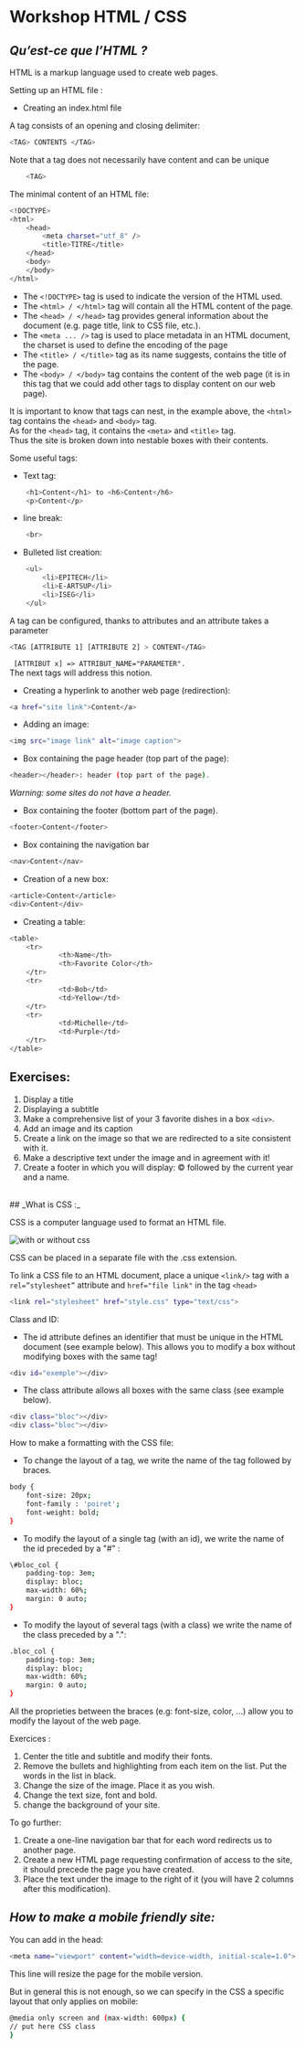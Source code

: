# Workshop HTML / CSS

## _Qu’est-ce que l’HTML ?_

HTML is a markup language used to create web pages.

Setting up an HTML file :

- Creating an index.html file

A tag consists of an opening and closing delimiter:
```sh
<TAG> CONTENTS </TAG>
```
Note that a tag does not necessarily have content and can be unique
```sh
    <TAG>
```
The minimal content of an HTML file:

```sh
<!DOCTYPE>
<html>
    <head>
        <meta charset="utf_8" />
        <title>TITRE</title>
    </head>
    <body>
    </body>
</html>
```

- The ``` <!DOCTYPE> ``` tag is used to indicate the version of the HTML used.
- The ``` <html> / </html> ``` tag will contain all the HTML content of the page.
- The ``` <head> / </head> ``` tag provides general information about the document (e.g. page title, link to CSS file, etc.).
- The ``` <meta ... /> ``` tag is used to place metadata in an HTML document, the charset is used to define the encoding of the page 
- The ``` <title> / </title> ``` tag as its name suggests, contains the title of the page.
- The ``` <body> / </body> ``` tag contains the content of the web page (it is in this tag that we could add other tags to display content on our web page).




It is important to know that tags can nest, in the example above, the ``` <html> ``` tag contains the ``` <head> ``` and ``` <body> ``` tag.<br/>
As for the ``` <head> ``` tag, it contains the ``` <meta> ``` and ``` <title> ``` tag.<br/>
Thus the site is broken down into nestable boxes with their contents.<br/>


Some useful tags:
- Text tag:
```sh
    <h1>Content</h1> to <h6>Content</h6>
    <p>Content</p>
```
- line break:
```sh
    <br>
```
- Bulleted list creation:
```sh
    <ul>
        <li>EPITECH</li>
        <li>E-ARTSUP</li>
        <li>ISEG</li>
    </ul>
```
A tag can be configured, thanks to attributes and an attribute takes a parameter
```sh
<TAG [ATTRIBUTE 1] [ATTRIBUTE 2] > CONTENT</TAG>
```
``` [ATTRIBUT x] => ATTRIBUT_NAME="PARAMETER".```<br/>
The next tags will address this notion.

- Creating a hyperlink to another web page (redirection):
```sh
<a href="site link">Content</a> 
```

- Adding an image:
```sh
<img src="image link" alt="image caption">
```

- Box containing the page header (top part of the page):
```sh
<header></header>: header (top part of the page).
```
_Warning: some sites do not have a header._

- Box containing the footer (bottom part of the page).
```sh
<footer>Content</footer>
```
- Box containing the navigation bar
```sh
<nav>Content</nav>
```
- Creation of a new box:
```sh
<article>Content</article>
<div>Content</div>
```

- Creating a table:
```sh
<table>
    <tr>
            <th>Name</th>
            <th>Favorite Color</th>
    </tr>
    <tr>
            <td>Bob</td>
            <td>Yellow</td>
    </tr>
    <tr>
            <td>Michelle</td>
            <td>Purple</td>
    </tr>
</table>
```


## Exercises:

1. Display a title <br/>
2. Displaying a subtitle <br/>
3. Make a comprehensive list of your 3 favorite dishes in a box ``` <div> ```.<br/>
4. Add an image and its caption <br/>
5. Create a link on the image so that we are redirected to a site consistent with it. <br/>
6. Make a descriptive text under the image and in agreement with it! <br/>
7. Create a footer in which you will display: © followed by the current year and a name. <br/>

<br/>
## _What is CSS :_

CSS is a computer language used to format an HTML file.

![with or without css](img/img1.png)

CSS can be placed in a separate file with the .css extension.

To link a CSS file to an HTML document, place a unique ``` <link/> ``` tag with a ``` rel=”stylesheet” ``` attribute and ``` href="file link" ``` in the tag ``` <head> ```
```sh
<link rel="stylesheet" href="style.css" type="text/css">
```
Class and ID:

- The id attribute defines an identifier that must be unique in the HTML document (see example below). This allows you to modify a box without modifying boxes with the same tag!

```sh
<div id="exemple"></div>
```

- The class attribute allows all boxes with the same class (see example below).

```sh
<div class="bloc"></div>
<div class="bloc"></div>
```

How to make a formatting with the CSS file:

- To change the layout of a tag, we write the name of the tag followed by braces.

```sh
body {
    font-size: 20px;
    font-family : 'poiret';
    font-weight: bold;
}
```

- To modify the layout of a single tag (with an id), we write the name of the id preceded by a "#" :

```sh
\#bloc_col {
    padding-top: 3em;
    display: bloc;
    max-width: 60%;
    margin: 0 auto;
}
```

- To modify the layout of several tags (with a class) we write the name of the class preceded by a ".":

```sh
.bloc_col {
    padding-top: 3em;
    display: bloc;
    max-width: 60%;
    margin: 0 auto;
}
```

All the proprieties between the braces (e.g: font-size, color, ...) allow you to modify the layout of the web page.

Exercices :

1. Center the title and subtitle and modify their fonts.<br/>
2. Remove the bullets and highlighting from each item on the list. Put the words in the list in black. <br/>
3. Change the size of the image. Place it as you wish.<br/>
4. Change the text size, font and bold.<br/>
5. change the background of your site.


To go further:
1. Create a one-line navigation bar that for each word redirects us to another page.<br/>
2. Create a new HTML page requesting confirmation of access to the site, it should precede the page you have created.<br/>
3. Place the text under the image to the right of it (you will have 2 columns after this modification).<br/>





## _How to make a mobile friendly site:_

You can add in the head:
```sh
<meta name="viewport" content="width=device-width, initial-scale=1.0">
```
This line will resize the page for the mobile version.

But in general this is not enough, so we can specify in the CSS a specific layout that only applies on mobile:
```sh
@media only screen and (max-width: 600px) {
// put here CSS class
} 
```
